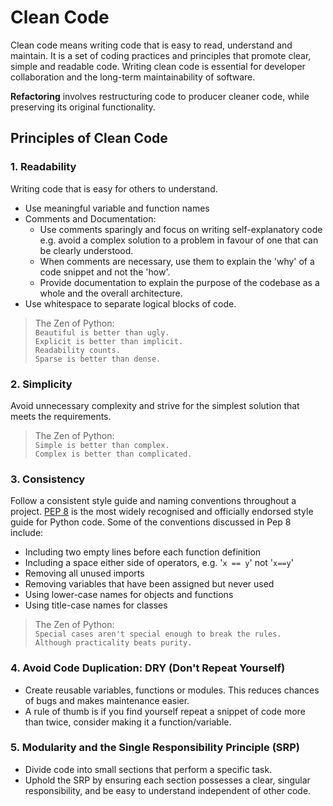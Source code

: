 # Clean Code

Clean code means writing code that is easy to read, understand and maintain.
It is a set of coding practices and principles that promote clear, simple and readable code.
Writing clean code is essential for developer collaboration and the long-term maintainability of software.

**Refactoring** involves restructuring code to producer cleaner code, while preserving its original functionality.

## Principles of Clean Code

### 1. Readability

Writing code that is easy for others to understand.

- Use meaningful variable and function names
- Comments and Documentation:
  - Use comments sparingly and focus on writing self-explanatory code e.g. avoid a complex solution to a problem in favour of one that can be clearly understood.
  - When comments are necessary, use them to explain the 'why' of a code snippet and not the 'how'.
  - Provide documentation to explain the purpose of the codebase as a whole and the overall architecture.
- Use whitespace to separate logical blocks of code.

> The Zen of Python:\
> `Beautiful is better than ugly.`\
> `Explicit is better than implicit.`\
> `Readability counts.`\
> `Sparse is better than dense.`

### 2. Simplicity

Avoid unnecessary complexity and strive for the simplest solution that meets the requirements.

> The Zen of Python:\
> `Simple is better than complex.`\
> `Complex is better than complicated.`

### 3. Consistency

Follow a consistent style guide and naming conventions throughout a project. [PEP 8](https://peps.python.org/pep-0008/) is the most widely recognised and officially endorsed style guide for Python code. Some of the conventions discussed in Pep 8 include:
- Including two empty lines before each function definition
- Including a space either side of operators, e.g. '`x == y`' not '`x==y`'
- Removing all unused imports
- Removing variables that have been assigned but never used
- Using lower-case names for objects and functions
- Using title-case names for classes 


> The Zen of Python:\
> `Special cases aren't special enough to break the rules.`\
> `Although practicality beats purity.`

### 4. Avoid Code Duplication: DRY (Don't Repeat Yourself)

- Create reusable variables, functions or modules. This reduces chances of bugs and makes maintenance easier.
- A rule of thumb is if you find yourself repeat a snippet of code more than twice, consider making it a function/variable.

### 5. Modularity and the Single Responsibility Principle (SRP)

- Divide code into small sections that perform a specific task.
- Uphold the SRP by ensuring each section possesses a clear, singular responsibility, and be easy to understand independent of other code.


